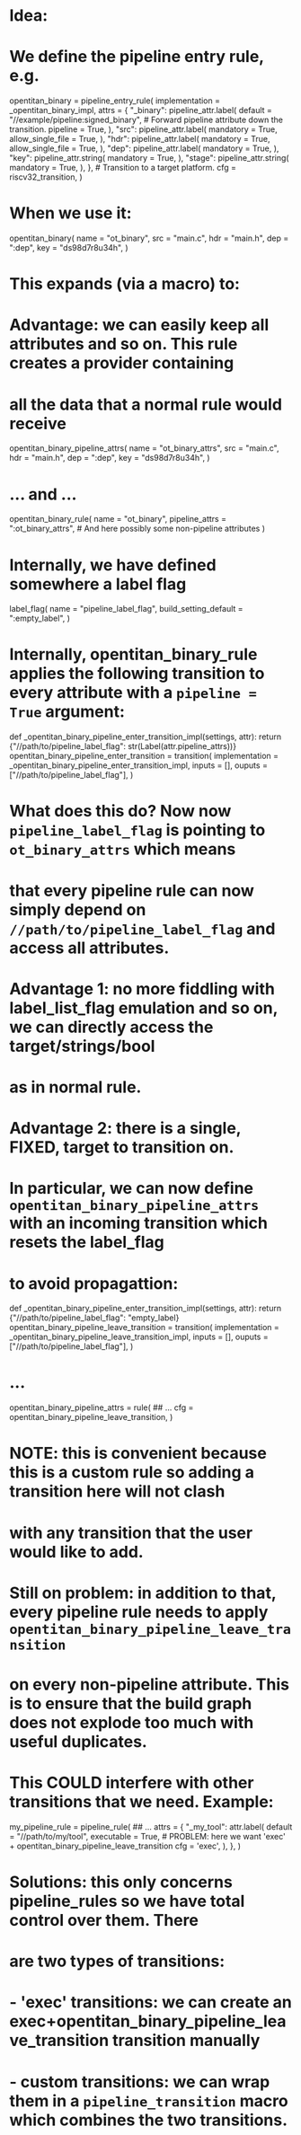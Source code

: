 # Idea:

# We define the pipeline entry rule, e.g.
opentitan_binary = pipeline_entry_rule(
    implementation = _opentitan_binary_impl,
    attrs = {
        "_binary": pipeline_attr.label(
            default = "//example/pipeline:signed_binary",
            # Forward pipeline attribute down the transition.
            pipeline = True,
        ),
        "src": pipeline_attr.label(
            mandatory = True,
            allow_single_file = True,
        ),
        "hdr": pipeline_attr.label(
            mandatory = True,
            allow_single_file = True,
        ),
        "dep": pipeline_attr.label(
            mandatory = True,
        ),
        "key": pipeline_attr.string(
            mandatory = True,
        ),
        "stage": pipeline_attr.string(
            mandatory = True,
        ),
    },
    # Transition to a target platform.
    cfg = riscv32_transition,
)

# When we use it:
opentitan_binary(
    name = "ot_binary",
    src = "main.c",
    hdr = "main.h",
    dep = ":dep",
    key = "ds98d7r8u34h",
)

# This expands (via a macro) to:
# Advantage: we can easily keep all attributes and so on. This rule creates a provider containing
# all the data that a normal rule would receive
opentitan_binary_pipeline_attrs(
    name = "ot_binary_attrs",
    src = "main.c",
    hdr = "main.h",
    dep = ":dep",
    key = "ds98d7r8u34h",
)
# ... and ...
opentitan_binary_rule(
    name = "ot_binary",
    pipeline_attrs = ":ot_binary_attrs",
    # And here possibly some non-pipeline attributes
)

# Internally, we have defined somewhere a label flag
label_flag(
    name = "pipeline_label_flag",
    build_setting_default = ":empty_label",
)
# Internally, opentitan_binary_rule applies the following transition to every attribute with a `pipeline = True` argument:
def _opentitan_binary_pipeline_enter_transition_impl(settings, attr):
  return {"//path/to/pipeline_label_flag": str(Label(attr.pipeline_attrs))}
opentitan_binary_pipeline_enter_transition = transition(
    implementation = _opentitan_binary_pipeline_enter_transition_impl,
    inputs = [],
    ouputs = ["//path/to/pipeline_label_flag"],
)
# What does this do? Now now `pipeline_label_flag` is pointing to `ot_binary_attrs` which means
# that every pipeline rule can now simply depend on `//path/to/pipeline_label_flag` and access all attributes.
# Advantage 1: no more fiddling with label_list_flag emulation and so on, we can directly access the target/strings/bool
# as in normal rule.
# Advantage 2: there is a single, FIXED, target to transition on.
#
# In particular, we can now define `opentitan_binary_pipeline_attrs` with an incoming transition which resets the label_flag
# to avoid propagattion:
def _opentitan_binary_pipeline_enter_transition_impl(settings, attr):
  return {"//path/to/pipeline_label_flag": "empty_label}
opentitan_binary_pipeline_leave_transition = transition(
    implementation = _opentitan_binary_pipeline_leave_transition_impl,
    inputs = [],
    ouputs = ["//path/to/pipeline_label_flag"],
)
# ...
opentitan_binary_pipeline_attrs = rule(
    ## ...
    cfg = opentitan_binary_pipeline_leave_transition,
)
# NOTE: this is convenient because this is a custom rule so adding a transition here will not clash
# with any transition that the user would like to add.
#
# Still on problem: in addition to that, every pipeline rule needs to apply `opentitan_binary_pipeline_leave_transition`
# on every non-pipeline attribute. This is to ensure that the build graph does not explode too much with useful duplicates.
# This COULD interfere with other transitions that we need. Example:
my_pipeline_rule = pipeline_rule(
    ## ...
    attrs = {
        "_my_tool": attr.label(
            default = "//path/to/my/tool",
            executable = True,
            # PROBLEM: here we want 'exec' + opentitan_binary_pipeline_leave_transition
            cfg = 'exec',
        ),
    },
)
# Solutions: this only concerns pipeline_rules so we have total control over them. There
# are two types of transitions:
# - 'exec' transitions: we can create an exec+opentitan_binary_pipeline_leave_transition transition manually
# - custom transitions: we can wrap them in a `pipeline_transition` macro which combines the two transitions.